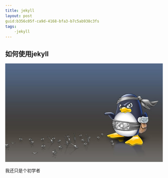 ```yaml
---
title: jekyll
layout: post   
guid:b356c05f-ca9d-4168-bfa3-b7c5ab938c3fs
tags:    
    -jekyll    
---
```

## 如何使用jekyll
![Shadow](/media/files/2017-05-26/linuxmascot.jpg)  

我还只是个初学者
